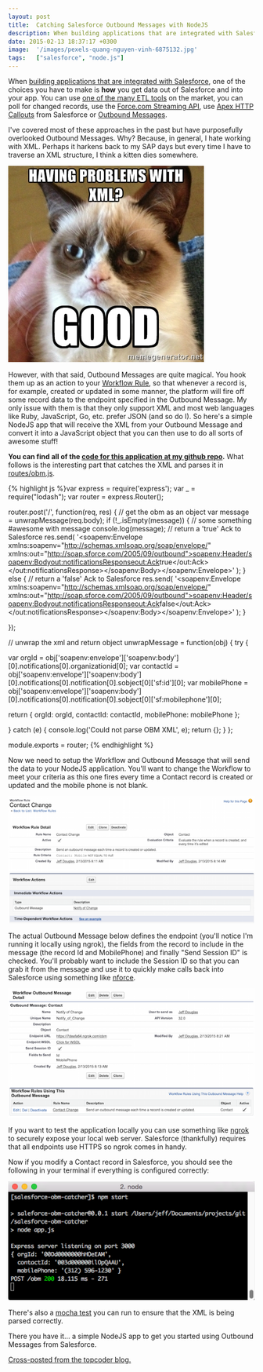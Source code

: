```yaml
---
layout: post
title:  Catching Salesforce Outbound Messages with NodeJS
description: When building applications that are integrated with Salesforce  , one of the choices you have to make is how you get data out of Salesforce and into your app. You can use one of the many ETL tools  on the market, you can poll for changed records, use the Force.com Streaming API  , use Apex HTTP Callouts from Salesforce or Outbound Messages . Ive covered most of these approaches in the past but have purposefully overlooked Outbound Messages. Why? Because, in general, I hate working with XML. Perh
date: 2015-02-13 18:37:17 +0300
image:  '/images/pexels-quang-nguyen-vinh-6875132.jpg'
tags:   ["salesforce", "node.js"]
---
```

<p>When <a href="https://www.topcoder.com/blog/strategies-for-building-customer-facing-apps-with-salesforce-com/">building applications that are integrated with Salesforce</a>, one of the choices you have to make is <strong>how</strong> you get data out of Salesforce and into your app. You can use <a href="http://suyati.com/top-10-etl-tools-salesforce-data-migration/">one of the many ETL tools</a> on the market, you can poll for changed records, use the <a href="http://appirio.com/category/tech-blog/2013/07/the-salesforce-streaming-api-with-example/">Force.com Streaming API</a>, use <a href="https://developer.salesforce.com/page/Apex_Callouts">Apex HTTP Callouts</a> from Salesforce or <a href="https://developer.salesforce.com/page/Outbound_Messaging">Outbound Messages</a>.</p>
<p>I've covered most of these approaches in the past but have purposefully<br>
overlooked Outbound Messages. Why? Because, in general, I hate working with XML. Perhaps it harkens back to my SAP days but every time I have to traverse an XML structure, I think a kitten dies somewhere.</p>
<p><img src="images/grumpy-xml.jpg" alt="" ></p>
<p>However, with that said, Outbound Messages are quite magical. You hook them up as an action to your <a href="https://developer.salesforce.com/page/Workflow_Rules">Workflow Rule</a>, so that whenever a record is, for example, created or updated in some manner, the platform will fire off some record data to the endpoint specified in the Outbound Message. My only issue with them is that they only support XML and most web languages like Ruby, JavaScript, Go, etc. prefer JSON (and so do I). So here's a simple NodeJS app that will receive the XML from your Outbound Message and convert it into a JavaScript object that you can then use to do all sorts of awesome stuff!</p>
<p><strong>You can find all of the <a href="https://github.com/jeffdonthemic/salesforce-obm-catcher">code for this application at my github repo</a>.</strong> What follows is the interesting part that catches the XML and parses it in <a href="https://github.com/jeffdonthemic/salesforce-obm-catcher/blob/master/routes/obm.js">routes/obm.js</a>.</p>
{% highlight js %}var express = require('express');
var _ = require("lodash");
var router = express.Router();

router.post('/', function(req, res) {
 // get the obm as an object
 var message = unwrapMessage(req.body);
 if (!_.isEmpty(message)) {
  // some something #awesome with message
  console.log(message);
  // return a 'true' Ack to Salesforce
  res.send(
 '<soapenv:Envelope xmlns:soapenv="http://schemas.xmlsoap.org/soap/envelope/" xmlns:out="http://soap.sforce.com/2005/09/outbound"><soapenv:Header/><soapenv:Body><out:notificationsResponse><out:Ack>true</out:Ack></out:notificationsResponse></soapenv:Body></soapenv:Envelope>'
  );
 } else {
  // return a 'false' Ack to Salesforce
  res.send(
 '<soapenv:Envelope xmlns:soapenv="http://schemas.xmlsoap.org/soap/envelope/" xmlns:out="http://soap.sforce.com/2005/09/outbound"><soapenv:Header/><soapenv:Body><out:notificationsResponse><out:Ack>false</out:Ack></out:notificationsResponse></soapenv:Body></soapenv:Envelope>'
  );
 }

});

// unwrap the xml and return object
unwrapMessage = function(obj) {
 try {

  var orgId = obj['soapenv:envelope']['soapenv:body'][0].notifications[0].organizationid[0];
  var contactId = obj['soapenv:envelope']['soapenv:body'][0].notifications[0].notification[0].sobject[0]['sf:id'][0];
  var mobilePhone = obj['soapenv:envelope']['soapenv:body'][0].notifications[0].notification[0].sobject[0]['sf:mobilephone'][0];

  return {
 orgId: orgId,
 contactId: contactId,
 mobilePhone: mobilePhone
  };

 } catch (e) {
  console.log('Could not parse OBM XML', e);
  return {};
 }
};

module.exports = router;
{% endhighlight %}
<p>Now we need to setup the Workflow and Outbound Message that will send the data to your NodeJS application. You'll want to change the Workflow to meet your criteria as this one fires every time a Contact record is created or updated and the mobile phone is not blank.</p>
<p><img src="images/obm-workflow.png" alt="" ></p>
<p>The actual Outbound Message below defines the endpoint (you'll notice I'm running it locally using ngrok), the fields from the record to include in the message (the record Id and MobilePhone) and finally "Send Session ID" is checked. You'll probably want to include the Session ID so that you can grab it from the message and use it to quickly make calls back into Salesforce using something like <a href="https://github.com/kevinohara80/nforce">nforce</a>.</p>
<p><img src="images/obm-message.png" alt="" ></p>
<p>If you want to test the application locally you can use something like <a href="https://ngrok.com/">ngrok</a> to securely expose your local web server. Salesforce (thankfully) requires that all endpoints use HTTPS so ngrok comes in handy.</p>
<p>Now if you modify a Contact record in Salesforce, you should see the following in your terminal if everything is configured correctly:</p>
<p><img src="images/obm-terminal.png" alt="" ></p>
<p>There's also a <a href="https://github.com/jeffdonthemic/salesforce-obm-catcher/blob/master/test/obm.js">mocha test</a> you can run to ensure that the XML is being parsed correctly.</p>
<p>There you have it... a simple NodeJS app to get you started using Outbound Messages from Salesforce.</p>
<p><a href="https://www.topcoder.com/blog/catching-salesforce-outbound-messages-with-nodejs/">Cross-posted from the topcoder blog.</a></p>

